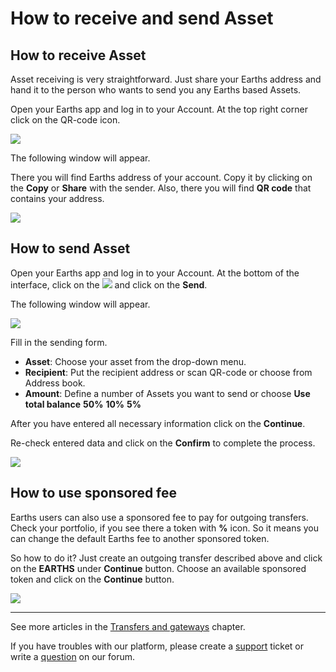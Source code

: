 # How to receive and send Asset

## How to receive Asset

Asset receiving is very straightforward. Just share your Earths address and hand it to the person who wants to send you any Earths based Assets.

Open your Earths app and log in to your Account.
At the top right corner click on the QR-code icon.

![](/earths-client/mobile-apps/_assets/earths_address_01.png)

The following window will appear.

There you will find Earths address of your account. Copy it by clicking on the **Copy** or **Share** with the sender. Also, there you will find **QR code** that contains your address.

![](/earths-client/mobile-apps/_assets/earths_address_02.png)

## How to send Asset

Open your Earths app and log in to your Account.
At the bottom of the interface, click on the ![](/earths-client/mobile-apps/_assets/earths_transfers_ios_01.png) and click on the **Send**.

The following window will appear.

![](/earths-client/mobile-apps/_assets/asset_transfers_ios_02.png)

Fill in the sending form.

* **Asset**: Choose your asset from the drop-down menu.
* **Recipient**: Put the recipient address or scan QR-code or choose from Address book.
* **Amount**: Define a number of Assets you want to send or choose **Use total balance** **50%** **10%** **5%**

After you have entered all necessary information click on the **Continue**.

Re-check entered data and click on the **Confirm** to complete the process.

![](/earths-client/mobile-apps/_assets/asset_transfers_ios_03.png)

## How to use sponsored fee

Earths users can also use a sponsored fee to pay for outgoing transfers. Check your portfolio, if you see there a token with **%** icon. So it means you can change the default Earths fee to another sponsored token.

So how to do it? Just create an outgoing transfer described above and click on the **EARTHS** under **Continue** button.
Choose an available sponsored token and click on the **Continue** button.

![](/earths-client/mobile-apps/_assets/transaction_fee.png)

___

See more articles in the [Transfers and gateways](/earths-client/mobile-apps/iOS/wallet-management.md) chapter.

If you have troubles with our platform, please create a [support](https://support.earths.ga/) ticket or write a [question](https://forum.earths.ga/) on our forum.
